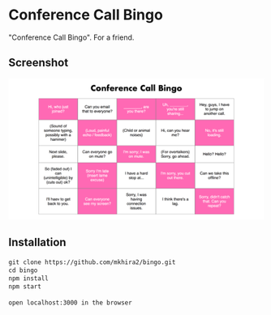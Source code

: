 # Conference Call Bingo

"Conference Call Bingo". For a friend. 


## Screenshot
![bingo](/images/bingo.png)

## Installation

```
git clone https://github.com/mkhira2/bingo.git
cd bingo
npm install
npm start

open localhost:3000 in the browser
